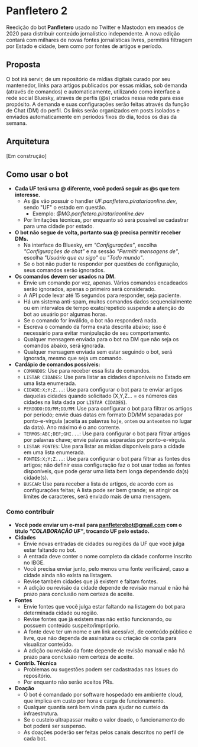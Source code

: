 # Panfletero 2

Reedição do bot **Panfletero** usado no Twitter e Mastodon em meados de 2020 para distribuir conteúdo jornalístico independente.
A nova edição contará com milhares de novas fontes jornalísticas livres, permitirá filtragem por Estado e cidade, bem como por fontes de artigos e período.

## Proposta

O bot irá servir, de um repositório de mídias digitais curado por seu mantenedor, links para artigos publicados por essas mídias, sob demanda (através de comandos) e automaticamente, utilizando como interface a rede social Bluesky, através de perfis (@s) criados nessa rede para esse propósito. A demanda e suas configurações serão feitas através da função de Chat (DM) do perfil. Os links serão organizados em posts isolados e enviados automaticamente em períodos fixos do dia, todos os dias da semana.

## Arquitetura

[Em construção]

## Como usar o bot
- **Cada UF terá uma @ diferente, você poderá seguir as @s que tem interesse.**
    - As @s vão possuir o handler *UF.panfletero.piratariaonline.dev*, sendo "UF" o estado em questão.
        - Exemplo: *@MG.panfletero.piratariaonline.dev*
    - Por limitações técnicas, por enquanto só será possível se cadastrar para uma cidade por estado.
- **O bot não segue de volta, portanto sua @ precisa permitir receber DMs.**
    - Na interface do Bluesky, em *"Configurações"*, escolha *"Configurações de chat"* e na sessão *"Permitir mensagens de"*, escolha *"Usuário que eu sigo"* ou *"Todo mundo"*.
    - Se o bot não puder te responder por questões de configuração, seus comandos serão ignorados.
- **Os comandos devem ser usados na DM.**
    - Envie um comando por vez, apenas. Vários comandos encadeados serão ignorados, apenas o primeiro será considerado.
    - A API pode levar até 15 segundos para responder, seja paciente.
    - Há um sistema anti-spam, muitos comandos dados sequencialmente ou em intervalos de tempo exato/repetido suspende a atenção do bot ao usuário por algumas horas.
    - Se o comando for inválido, o bot não responderá nada.
    - Escreva o comando da forma exata descrita abaixo; isso é necessário para evitar manipulação de seu comportamento.
    - Qualquer mensagem enviada para o bot na DM que não seja os comandos abaixo, será ignorada.
    - Qualquer mensagem enviada sem estar seguindo o bot, será ignorada, mesmo que seja um comando.
- **Cardápio de comandos possíveis:**
    - `COMANDOS`: Use para receber essa lista de comandos. 
    - `LISTAR CIDADES`: Use para listar as cidades disponíveis no Estado em uma lista enumerada.
    - `CIDADE:X;Y;Z...`: Use para configurar o bot para te enviar artigos daquelas cidades quando solicitado (X,Y,Z... = os números das cidades na lista dada por `LISTAR CIDADES`).
    - `PERIODO:DD/MM;DD/MM`: Use para configurar o bot para filtrar os artigos por período; envie duas datas em formato DD/MM separadas por ponto-e-vírgula (aceita as palavras `hoje`, `ontem` ou `anteontem` no lugar da data). Ano máximo é o ano corrente.
    - `TERMOS:ABC;DEF;GHI...`: Use para configurar o bot para filtrar artigos por palavras chave; envie palavras separadas por ponto-e-vírgula.
    - `LISTAR FONTES`: Use para listar as mídias disponíveis para a cidade em uma lista enumerada.
    - `FONTES:X;Y;Z...`: Use para configurar o bot para filtrar as fontes dos artigos; não definir essa configuração faz o bot usar todas as fontes disponíveis, que pode gerar uma lista bem longa dependendo da(s) cidade(s).
    - `BUSCAR`: Use para receber a lista de artigos, de acordo com as configurações feitas; A lista pode ser bem grande; se atingir os limites de caracteres, será enviado mais de uma mensagem.

### Como contribuir
- **Você pode enviar um e-mail para panfleterobot@gmail.com com o título *"COLABORAÇÃO UF"*, trocando UF pelo estado.**
- **Cidades**
	- Envie novas entradas de cidades ou regiões da UF que você julga estar faltando no bot.
	- A entrada deve conter o nome completo da cidade conforme inscrito no IBGE.
	- Você precisa enviar junto, pelo menos uma fonte verificável, caso a cidade ainda não exista na listagem.
	- Revise também cidades que já existem e faltam fontes.
	- A adição ou revisão da cidade depende de revisão manual e não há prazo para conclusão nem certeza de aceite.
- **Fontes**
	- Envie fontes que você julga estar faltando na listagem do bot para determinada cidade ou região.
	- Revise fontes que já existem mas não estão funcionando, ou possuem conteúdo suspeito/impróprio.
	- A fonte deve ter um nome e um link acessível, de conteúdo público e livre, que não dependa de assinatura ou criação de conta para visualizar conteúdo.
	- A adição ou revisão da fonte depende de revisão manual e não há prazo para conclusão nem certeza de aceite.
- **Contrib. Técnica**
	- Problemas ou sugestões podem ser cadastradas nas Issues do repositório.
	- Por enquanto não serão aceitos PRs.
- **Doação**
	- O bot é comandado por software hospedado em ambiente cloud, que implica em custo por hora e carga de funcionamento.
	- Qualquer quantia será bem vinda para ajudar no custeio da infraestrutura.
	- Se o custeio ultrapassar muito o valor doado, o funcionamento do bot poderá ser suspenso.
	- As doações poderão ser feitas pelos canais descritos no perfil de cada bot.
